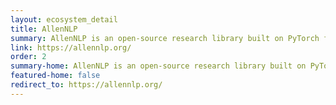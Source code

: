 ```yaml
---
layout: ecosystem_detail
title: AllenNLP
summary: AllenNLP is an open-source research library built on PyTorch for designing and evaluating deep learning models for NLP.
link: https://allennlp.org/
order: 2
summary-home: AllenNLP is an open-source research library built on PyTorch for designing and evaluating deep learning models for NLP.
featured-home: false
redirect_to: https://allennlp.org/
---
```


